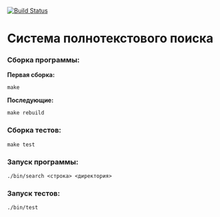 [![Build Status](https://travis-ci.org/CatalogSearching/CourseProject.svg?branch=master)](https://travis-ci.org/CatalogSearching/CourseProject)

# Система полнотекстового поиска

### Сборка программы:
**Первая сборка:**
```````
make
```````
**Последующие:**
```````
make rebuild
```````
### Сборка тестов:
```````
make test
```````
### Запуск программы:
```````
./bin/search <строка> <директория>
```````
### Запуск тестов:
```````
./bin/test
```````
